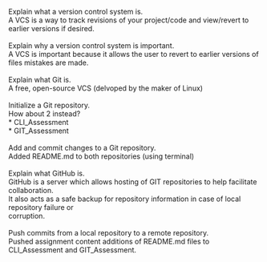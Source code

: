Explain what a version control system is.<br />
    A VCS is a way to track revisions of your project/code and view/revert to earlier versions if desired.<br />
 <br />
Explain why a version control system is important.<br />
    A VCS is important because it allows the user to revert to earlier versions of files mistakes are made.<br />
 <br />
Explain what Git is.<br />
    A free, open-source VCS (delvoped by the maker of Linux)<br />
 <br />
Initialize a Git repository.<br />
    How about 2 instead?<br />
     * CLI_Assessment<br />
     * GIT_Assessment<br />
 <br />
Add and commit changes to a Git repository.<br />
    Added README.md to both repositories (using terminal)<br />
 <br />
Explain what GitHub is.<br />
    GitHub is a server which allows hosting of GIT repositories to help facilitate collaboration.<br />
    It also acts as a safe backup for repository information in case of local repository failure or <br />corruption.<br />
 <br />
Push commits from a local repository to a remote repository.<br />
    Pushed assignment content additions of README.md files to CLI_Assessment and GIT_Assessment.<br />